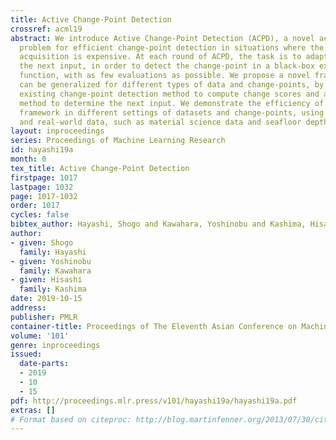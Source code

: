 ```yaml
---
title: Active Change-Point Detection
crossref: acml19
abstract: We introduce Active Change-Point Detection (ACPD), a novel active learning
  problem for efficient change-point detection in situations where the cost of data
  acquisition is expensive. At each round of ACPD, the task is to adaptively determine
  the next input, in order to detect the change-point in a black-box expensive-to-evaluate
  function, with as few evaluations as possible. We propose a novel framework that
  can be generalized for different types of data and change-points, by utilizing an
  existing change-point detection method to compute change scores and a Bayesian optimization
  method to determine the next input. We demonstrate the efficiency of our proposed
  framework in different settings of datasets and change-points, using synthetic data
  and real-world data, such as material science data and seafloor depth data.
layout: inproceedings
series: Proceedings of Machine Learning Research
id: hayashi19a
month: 0
tex_title: Active Change-Point Detection
firstpage: 1017
lastpage: 1032
page: 1017-1032
order: 1017
cycles: false
bibtex_author: Hayashi, Shogo and Kawahara, Yoshinobu and Kashima, Hisashi
author:
- given: Shogo
  family: Hayashi
- given: Yoshinobu
  family: Kawahara
- given: Hisashi
  family: Kashima
date: 2019-10-15
address: 
publisher: PMLR
container-title: Proceedings of The Eleventh Asian Conference on Machine Learning
volume: '101'
genre: inproceedings
issued:
  date-parts:
  - 2019
  - 10
  - 15
pdf: http://proceedings.mlr.press/v101/hayashi19a/hayashi19a.pdf
extras: []
# Format based on citeproc: http://blog.martinfenner.org/2013/07/30/citeproc-yaml-for-bibliographies/
---
```

